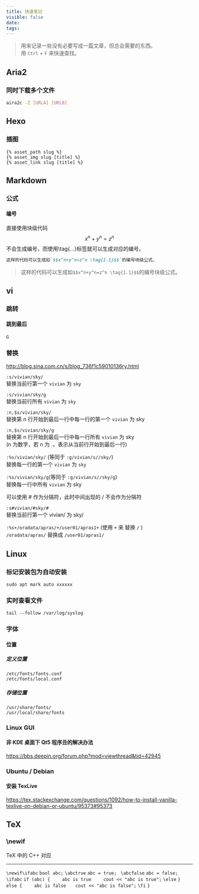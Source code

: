 ```yaml
---
title: 快速笔记
visible: false
date: 
tags:
---
```


> 用来记录一些没有必要写成一篇文章，但总会需要的东西。\
> 用 `Ctrl` + `F` 来快速查找。

<!-- more -->

## Aria2

### 同时下载多个文件

```bash
aira2c -Z [URLA] [URLB]
```

## Hexo

### 插图

    {% asset_path slug %}
    {% asset_img slug [title] %}
    {% asset_link slug [title] %}

## Markdown

### 公式

#### 编号

直接使用块级代码$$x^n+y^n=z^n$$不会生成编号，而使用\tag{...}标签就可以生成对应的编号。

```markdown
这样的代码可以生成如`$$x^n+y^n=z^n \tag{1.1}$$`的编号块级公式。
```

> 这样的代码可以生成如`$$x^n+y^n=z^n \tag{1.1}$$`的编号块级公式。

## vi

### 跳转

#### 跳到最后

    G

### 替换

<http://blog.sina.com.cn/s/blog_736f1c59010136ry.html>

`:s/vivian/sky/`\
替换当前行第一个 `vivian` 为 `sky`

`:s/vivian/sky/g`\
替换当前行所有 `vivian` 为 `sky`

`:n,$s/vivian/sky/`\
替换第 n 行开始到最后一行中每一行的第一个 `vivian` 为 sky

`:n,$s/vivian/sky/g`\
替换第 n 行开始到最后一行中每一行所有 `vivian` 为 sky\
(n 为数字，若 n 为 .，表示从当前行开始到最后一行)

`:%s/vivian/sky/` (等同于 `:g/vivian/s//sky/`)\
替换每一行的第一个 `vivian` 为 `sky`

`:%s/vivian/sky/g`(等同于 `:g/vivian/s//sky/g`)\
替换每一行中所有 `vivian` 为 sky

 
可以使用 # 作为分隔符，此时中间出现的 / 不会作为分隔符

`:s#vivian/#sky/#` \
替换当前行第一个 vivian/ 为 sky/

`:%s+/oradata/apras/+/user01/apras1+` (使用 `+` 来 替换 `/` )\
`/oradata/apras/` 替换成 `/user01/apras1/`

## Linux

### 标记安装包为自动安装

    sudo apt mark auto xxxxxx

### 实时查看文件

    tail --follow /var/log/syslog

### 字体
#### 位置

##### 定义位置

    /etc/fonts/fonts.conf
    /etc/fonts/local.conf

##### 存储位置

    /usr/share/fonts/
    /usr/local/share/fonts
    

### Linux GUI
#### 非 KDE 桌面下 Qt5 程序丑的解决办法

<https://bbs.deepin.org/forum.php?mod=viewthread&tid=42945>

### Ubuntu / Debian

#### 安装 TexLive

<https://tex.stackexchange.com/questions/1092/how-to-install-vanilla-texlive-on-debian-or-ubuntu/95373#95373>

## TeX

### \newif

TeX 中的                 C++ 对应
----------------------- -----------------
`\newif\ifabc`          `bool abc;`
`\abctrue`              `abc = true; `
`\abcfalse`             `abc = false;`
`\ifabc`                `if (abc) {`
`    abc is true`       `    cout << "abc is true";`
`\else`                 `} else {`
`    abc is false`      `    cout << "abc is false"; `
`\fi`                   `}`